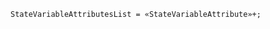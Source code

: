 <!-- This file is generated automatically by infrastructure scripts. Please don't edit by hand. -->

```{ .ebnf .slang-ebnf #StateVariableAttributesList }
StateVariableAttributesList = «StateVariableAttribute»+;
```
